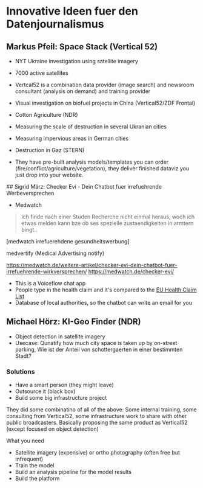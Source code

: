 # Innovative Ideen fuer den Datenjournalismus

## Markus Pfeil: Space Stack (Vertical 52)

- NYT Ukraine investigation using satellite imagery
- 7000 active satellites
- Vertcal52 is a combination data provider (image search) and newsroom consultant (analysis on demand) and training provider

- Visual investigation on biofuel projects in China (Vertical52/ZDF Frontal)
- Cotton Agriculture (NDR)
- Measuring the scale of destruction in several Ukranian cities
- Measuring impervious areas in German cities
- Destruction in Gaz (STERN)

- They have pre-built analysis models/templates you can order (fire/conflict/agriculture/vegetation), they deliver finished dataviz you just drop into your website.

## Sigrid März: Checker Evi - Dein Chatbot fuer irrefuehrende Werbeversprechen

- Medwatch

> Ich finde nach einer Studen Recherche nicht einmal heraus, woch ich etwas melden kann bze ob ses spezielle zustaendigkeiten in armtern bingt..

[medwatch irrefuerehdene gesundheitswerbung]

medvertify (Medical Advertising notify)

https://medwatch.de/weitere-artikel/checker-evi-dein-chatbot-fuer-irrefuehrende-wirkversprechen/
https://medwatch.de/checker-evi/

- This is a Voiceflow chat app
- People type in the health claim and it's compared to the [EU Health Claim List](https://food.ec.europa.eu/safety/labelling-and-nutrition/nutrition-and-health-claims/eu-register-health-claims_en)
- Database of local authorities, so the chatbot can write an email for you

## Michael Hörz: KI-Geo Finder (NDR)

- Object detection in satellite imagery
- Usecase: Qunatify how much city space is taken up by on-street parking, Wie ist der Anteil von schottergaerten in einer bestimmten Stadt?

### Solutions

- Have a smart person (they might leave)
- Outsource it (black box)
- Build some big infrastructure project

They did some combinatino of all of the above: Some internal training, some consulting from Vertical52, some infrastructure work to share with other public broadcasters. Basically proposing the same product as Vertical52 (except focused on object detection)

What you need

- Satellite imagery (expensive) or ortho photography (often free but infrequent)
- Train the model
- Build an analysis pipeline for the model results
- Build the platform
